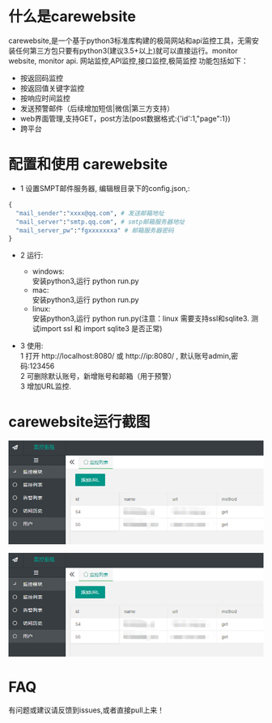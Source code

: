 # 什么是carewebsite
carewebsite,是一个基于python3标准库构建的极简网站和api监控工具，无需安装任何第三方包只要有python3(建议3.5+以上)就可以直接运行。monitor website, monitor api. 网站监控,API监控,接口监控,极简监控 
功能包括如下：
- 按返回码监控
- 按返回值关键字监控
- 按响应时间监控
- 发送预警邮件（后续增加短信|微信|第三方支持）
- web界面管理,支持GET，post方法(post数据格式:{'id':1,"page":1})
- 跨平台  

# 配置和使用 carewebsite
- 1 设置SMPT邮件服务器, 编辑根目录下的config.json,:  
```python
{
  "mail_sender":"xxxx@qq.com", # 发送邮箱地址
  "mail_server":"smtp.qq.com", # smtp邮箱服务器地址
  "mail_server_pw":"fgxxxxxxxa" # 邮箱服务器密码
}
```
  
- 2 运行:  
  - windows:  
      安装python3,运行 python run.py
  - mac:  
      安装python3,运行 python run.py
  - linux:  
      安装python3,运行 python run.py(注意：linux 需要支持ssl和sqlite3. 测试import ssl 和 import sqlite3 是否正常)
  
- 3 使用:   
  1 打开 http://localhost:8080/ 或 http://ip:8080/ , 默认账号admin,密码:123456  
  2 可删除默认账号，新增账号和邮箱（用于预警）  
  3 增加URL监控.  

# carewebsite运行截图
  ![01](https://github.com/Yasil/carewebsite/blob/master/cutimg/20200414101233.png)  
  
  ![02](https://github.com/Yasil/carewebsite/blob/master/cutimg/20200414101233.png)

# FAQ
  有问题或建议请反馈到issues,或者直接pull上来！

